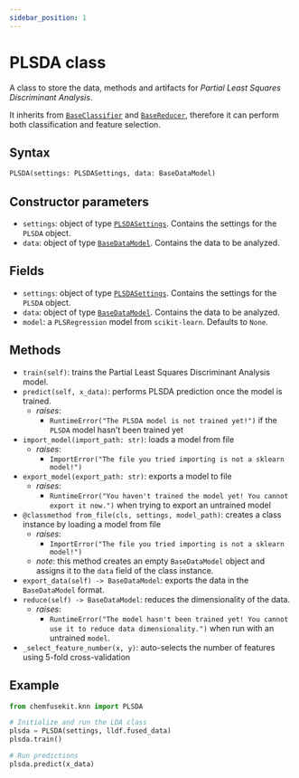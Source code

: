 ```yaml
---
sidebar_position: 1
---
```


# PLSDA class

A class to store the data, methods and artifacts for _Partial Least Squares Discriminant Analysis_.

It inherits from [`BaseClassifier`](../base/baseclassifier.md) and [`BaseReducer`](../base/basereducer.md), therefore it can perform both classification and feature selection.

## Syntax

```python
PLSDA(settings: PLSDASettings, data: BaseDataModel)
```

## Constructor parameters

- `settings`: object of type [`PLSDASettings`](plsdasettings.md). Contains the settings for
  the `PLSDA` object.
- `data`: object of type [`BaseDataModel`](../base/basedatamodel.md). Contains the data to be analyzed.

## Fields

- `settings`: object of type [`PLSDASettings`](./plsdasettings.md). Contains the settings for
  the `PLSDA` object. 
- `data`: object of type [`BaseDataModel`](../base/basedatamodel.md.md). Contains the data to be analyzed.
- `model`: a `PLSRegression` model from `scikit-learn`. Defaults to `None`.

## Methods

- `train(self)`: trains the Partial Least Squares Discriminant Analysis model.
- `predict(self, x_data)`: performs PLSDA prediction once the model is trained.
  - *raises*:
    - `RuntimeError("The PLSDA model is not trained yet!")` if the `PLSDA` model hasn't been trained yet
- `import_model(import_path: str)`: loads a model from file
	+ *raises*:
		- `ImportError("The file you tried importing is not a sklearn model!")`
- `export_model(export_path: str)`: exports a model to file
	+ *raises*:
		- `RuntimeError("You haven't trained the model yet! You cannot export it now.")` when trying to export an untrained model
- `@classmethod from_file(cls, settings, model_path)`: creates a class instance by loading a model from file
	+ *raises*:
		- `ImportError("The file you tried importing is not a sklearn model!")`
	+ *note*: this method creates an empty `BaseDataModel` object and assigns it to the `data` field of the class instance.
- `export_data(self) -> BaseDataModel`: exports the data in the `BaseDataModel` format.
- `reduce(self) -> BaseDataModel`: reduces the dimensionality of the data.
	+ *raises*:
		- `RuntimeError("The model hasn't been trained yet! You cannot use it to reduce data dimensionality.")` when run with an untrained `model`.
- `_select_feature_number(x, y)`: auto-selects the number of features using 5-fold cross-validation

## Example

```python
from chemfusekit.knn import PLSDA

# Initialize and run the LDA class
plsda = PLSDA(settings, lldf.fused_data)
plsda.train()

# Run predictions
plsda.predict(x_data)
```